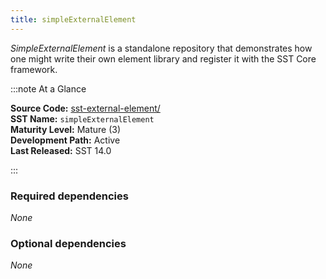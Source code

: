 ```yaml
---
title: simpleExternalElement
---
```


*SimpleExternalElement* is a standalone repository that demonstrates how one might write their own element library and register it with the SST Core framework.

:::note At a Glance

**Source Code:** [sst-external-element/](https://github.com/sstsimulator/sst-external-element) &nbsp;  
**SST Name:** `simpleExternalElement` &nbsp;  
**Maturity Level:** Mature (3) &nbsp;  
**Development Path:** Active &nbsp;   
**Last Released:** SST 14.0

:::

### Required dependencies
*None*

### Optional dependencies 
*None*


